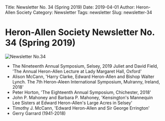 Title: Newsletter No. 34 (Spring 2019)
Date: 2019-04-01
Author: Heron-Allen Society
Category: Newsletter
Tags: newsletter
Slug: newsletter-34

# Heron-Allen Society Newsletter No. 34 (Spring 2019)

![Newsletter No.34](/images/newsletters/newsl34.jpg)

- The Nineteenth Annual Symposium, Selsey, 2019
Juliet and David Field, 'The Annual Heron-Allen Lecture at Lady Margaret Hall, Oxford'
- Alison McCann, 'Harry Clarke, Edward Heron-Allen and Bishop Walter Lynch. The 7th Heron-Aleen International Symposium, Mulranny, Ireland, 2018'
- Peter Horton, 'The Eighteenth Annual Symposium, Chichester, 2018'
- John P. Mahoney and Barbara P. Mahoney, 'Kensington's Mannequin Lee Sisters at Edward Heron-Allen's Large Acres in Selsey'
- Timothy J. McCann, 'Edward Heron-Allen and Sir George Errington'
- Gerry Garrard (1941-2018)